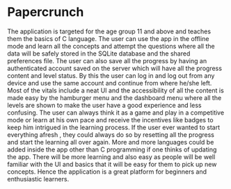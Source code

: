 # Papercrunch

The application is targeted for the age group 11 and above and teaches them the basics of C language.
The user can use the app in the offline mode and learn all the concepts and attempt the
questions where all the data will be safely stored in the SQLite database and the shared preferences file. The user can also save all the progress by having an authenticated account saved on the server
which will have all the progress content and level status. By this the user can log in and log out from any
device and use the same account and continue from where he/she left.
Most of the vitals include a neat UI and the accessibility of all the content is made easy by the
hamburger menu and the dashboard menu where all the levels are shown to make the user have a good
experience and less confusing. 
The user can always think it as a game and play in a competitive mode or learn at his own pace and
receive the incentives like badges to keep him intrigued in the learning process. 
If the user ever wanted to start everything afresh , they could always do so by resetting all the
progress and start the learning all over again. 
More and more languages could be added inside the app
other than C programming if one thinks of updating the app. There will be more learning and also easy
as people will be well familiar with the UI and basics that it will be easy for them to pick up new
concepts.
Hence the application is a great platform for beginners and enthusiastic learners.
